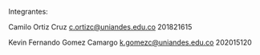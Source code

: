 Integrantes:

Camilo Ortiz Cruz c.ortizc@uniandes.edu.co 201821615

Kevin Fernando Gomez Camargo k.gomezc@uniandes.edu.co 202015120
